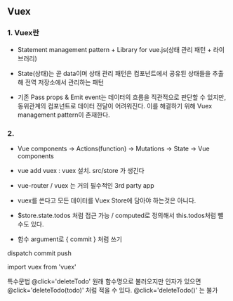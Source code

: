 ## Vuex

### 1. Vuex란

- Statement management pattern + Library for vue.js(상태 관리 패턴 + 라이브러리)
- State(상태)는 곧 data이며 상태 관리 패턴은 컴포넌트에서 공유된 상태들을 추출해 전역 저장소에서 관리하는 패턴

- 기존 Pass props & Emit event는 데이터의 흐름을 직관적으로 판단할 수 있지만, 동위관계의 컴포넌트로 데이터 전달이 어려워진다. 이를 해결하기 위해 Vuex management pattern이 존재한다. 



###  2. 

- Vue components -> Actions(function) -> Mutations -> State -> Vue components







- vue add vuex : vuex 설치. src/store 가 생긴다

- vue-router / vuex 는 거의 필수적인 3rd party app

- vuex를 쓴다고 모든 데이터를 Vuex Store에 담아야 하는것은 아니다.



- $store.state.todos 처럼 접근 가능 / computed로 정의해서 this.todos처럼 뺄 수도 있다.

- 함수 argument로 { commit } 처럼 쓰기







dispatch commit push



import vuex from 'vuex'

특수문법 @click='deleteTodo' 원래 함수명으로 불러오지만 인자가 있으면 @click='deleteTodo(todo)' 처럼 적을 수 있다. @click='deleteTodo()' 는 불가